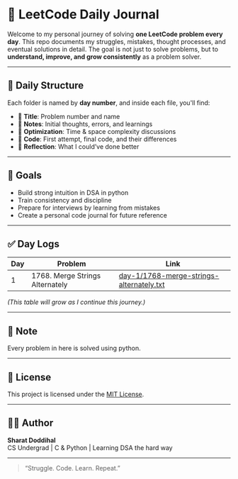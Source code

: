# 🧠 LeetCode Daily Journal

Welcome to my personal journey of solving **one LeetCode problem every day**. This repo documents my struggles, mistakes, thought processes, and eventual solutions in detail. The goal is not just to solve problems, but to **understand, improve, and grow consistently** as a problem solver.

---

## 📅 Daily Structure

Each folder is named by **day number**, and inside each file, you'll find:

- 📌 **Title**: Problem number and name  
- 🧠 **Notes**: Initial thoughts, errors, and learnings  
- 🧪 **Optimization**: Time & space complexity discussions  
- 🧾 **Code**: First attempt, final code, and their differences  
- 🔁 **Reflection**: What I could’ve done better

---

## 🚀 Goals

- Build strong intuition in DSA in python
- Train consistency and discipline
- Prepare for interviews by learning from mistakes
- Create a personal code journal for future reference
  
---

## ✅ Day Logs

| Day | Problem | Link |
|-----|---------|------|
| 1 | 1768. Merge Strings Alternately | [day-1/1768-merge-strings-alternately.txt](day-1/1768-merge-strings-alternately.txt) |

_(This table will grow as I continue this journey.)_

---
## 📝 Note
Every problem in here is solved using python. 

---

## 📜 License

This project is licensed under the [MIT License](LICENSE).

---

## 🙋‍♂️ Author

**Sharat Doddihal**  
CS Undergrad | C & Python | Learning DSA the hard way

---

> “Struggle. Code. Learn. Repeat.”
